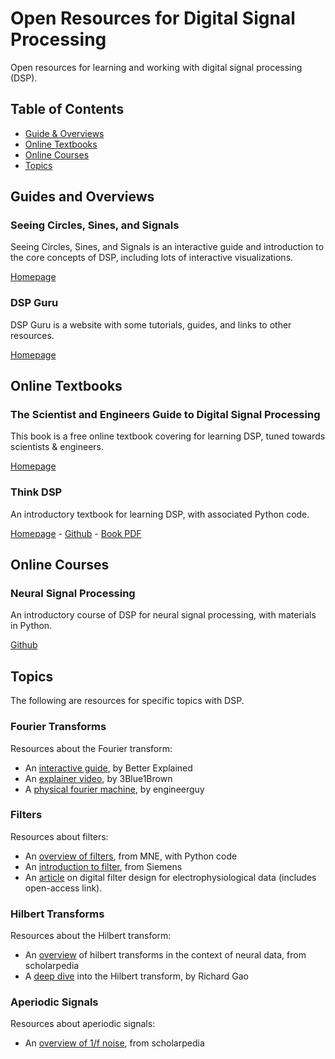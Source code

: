 # Open Resources for Digital Signal Processing

Open resources for learning and working with digital signal processing (DSP). 

## Table of Contents

- [Guide & Overviews](#guides-and-overviews)
- [Online Textbooks](#online-textbooks)
- [Online Courses](#online-courses)
- [Topics](#topics)

## Guides and Overviews

### Seeing Circles, Sines, and Signals

Seeing Circles, Sines, and Signals is an interactive guide and introduction to the core concepts of DSP, including lots of interactive visualizations.

[Homepage](https://jackschaedler.github.io/circles-sines-signals/)

### DSP Guru

DSP Guru is a website with some tutorials, guides, and links to other resources.

[Homepage](https://dspguru.com)

## Online Textbooks

### The Scientist and Engineers Guide to Digital Signal Processing

This book is a free online textbook covering for learning DSP, tuned towards scientists & engineers. 

[Homepage](https://www.dspguide.com/)

### Think DSP

An introductory textbook for learning DSP, with associated Python code.

[Homepage](https://greenteapress.com/wp/think-dsp/) -
[Github](https://github.com/AllenDowney/ThinkDSP) -
[Book PDF](http://greenteapress.com/thinkdsp/thinkdsp.pdf)

## Online Courses

### Neural Signal Processing

An introductory course of DSP for neural signal processing, with materials in Python.

[Github](https://github.com/rdgao/COGS118C)

## Topics

The following are resources for specific topics with DSP.

### Fourier Transforms

Resources about the Fourier transform:
- An [interactive guide](https://betterexplained.com/articles/an-interactive-guide-to-the-fourier-transform/), by Better Explained
- An [explainer video](https://www.youtube.com/watch?v=spUNpyF58BY), by 3Blue1Brown
- A [physical fourier machine](https://hackaday.com/2014/11/18/harmonic-analyzer-mechanical-fourier-computer/), by engineerguy

### Filters

Resources about filters:
- An [overview of filters](https://martinos.org/mne/stable/auto_tutorials/discussions/plot_background_filtering.html), from MNE, with Python code
- An [introduction to filter](https://community.plm.automation.siemens.com/t5/Testing-Knowledge-Base/Introduction-to-Filters-FIR-versus-IIR/ta-p/520959), from Siemens
- An [article](https://app.dimensions.ai/details/publication/pub.1019839915) on digital filter design for electrophysiological data (includes open-access link). 

### Hilbert Transforms

Resources about the Hilbert transform:
- An [overview](http://www.scholarpedia.org/article/Hilbert_transform_for_brain_waves) of hilbert transforms in the context of neural data, from scholarpedia
- A [deep dive](http://www.rdgao.com/roemerhasit_Hilbert_Transform/) into the Hilbert transform, by Richard Gao

### Aperiodic Signals

Resources about aperiodic signals:
- An [overview of 1/f noise](http://www.scholarpedia.org/article/1/f_noise), from scholarpedia
